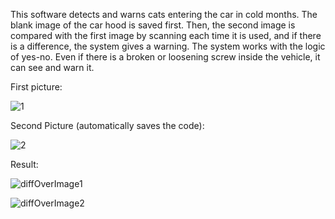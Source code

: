This software detects and warns cats entering the car in cold months. The blank image of the car hood is saved first. Then, the second image is compared with the first image by scanning each time it is used, and if there is a difference, the system gives a warning.
The system works with the logic of yes-no. Even if there is a broken or loosening screw inside the vehicle, it can see and warn it.

First picture:

![1](https://user-images.githubusercontent.com/114522926/213442777-af5588e4-9ccc-417e-b3e3-321a2e6fac06.jpg)

Second Picture (automatically saves the code):

![2](https://user-images.githubusercontent.com/114522926/213442919-004fcaad-3c8b-46ff-a87c-ffd08e8521c2.jpg)

Result: 

![diffOverImage1](https://user-images.githubusercontent.com/114522926/213443026-c8471bb6-24f5-4368-9d72-d2770d234087.png)

![diffOverImage2](https://user-images.githubusercontent.com/114522926/213443021-c36132a0-5a27-41af-a6d8-f3e0a608fd08.png)
